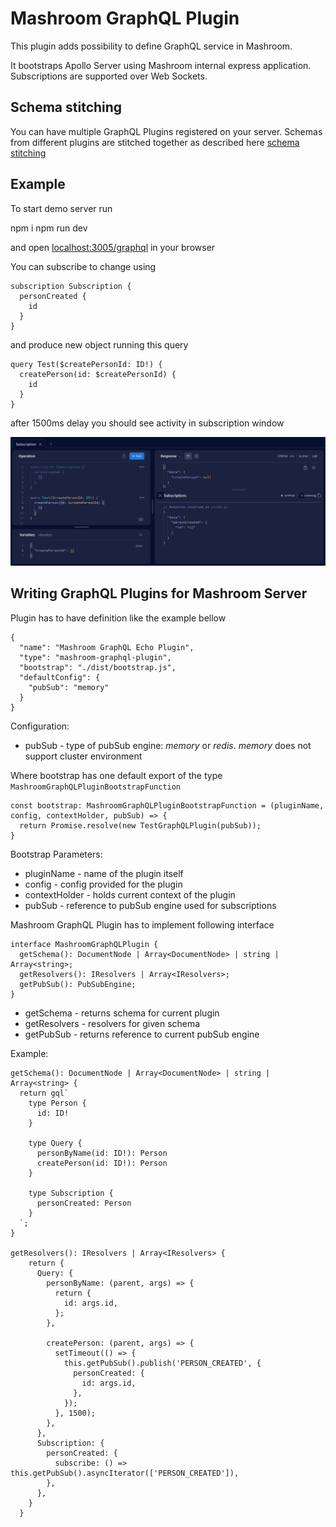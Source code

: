 # Mashroom GraphQL Plugin

This plugin adds possibility to define GraphQL service in Mashroom.

It bootstraps Apollo Server using Mashroom internal express application. Subscriptions are supported over Web Sockets.

## Schema stitching

You can have multiple GraphQL Plugins registered on your server.
Schemas from different plugins are stitched together as described here [schema stitching](https://www.graphql-tools.com/docs/schema-stitching/stitch-combining-schemas)

## Example

To start demo server run

   npm i
   npm run dev

and open [localhost:3005/graphql](http://localhost:3005/graphql) in your browser

You can subscribe to change using

```
subscription Subscription {
  personCreated {
    id
  }
}
```

and produce new object running this query

```
query Test($createPersonId: ID!) {
  createPerson(id: $createPersonId) {
    id
  }
}
```

after 1500ms delay you should see activity in subscription window

![img.png](doc/graphql-ui.png)

## Writing GraphQL Plugins for Mashroom Server

Plugin has to have definition like the example bellow
```
{
  "name": "Mashroom GraphQL Echo Plugin",
  "type": "mashroom-graphql-plugin",
  "bootstrap": "./dist/bootstrap.js",
  "defaultConfig": {
    "pubSub": "memory"
  }
}
```

Configuration:

* pubSub - type of pubSub engine: _memory_ or _redis_. _memory_ does not support cluster environment 

Where bootstrap has one default export of the type `MashroomGraphQLPluginBootstrapFunction`

```
const bootstrap: MashroomGraphQLPluginBootstrapFunction = (pluginName, config, contextHolder, pubSub) => {
  return Promise.resolve(new TestGraphQLPlugin(pubSub));
}
```

Bootstrap Parameters:

* pluginName - name of the plugin itself
* config - config provided for the plugin
* contextHolder - holds current context of the plugin
* pubSub - reference to pubSub engine used for subscriptions

Mashroom GraphQL Plugin has to implement following interface

```
interface MashroomGraphQLPlugin {
  getSchema(): DocumentNode | Array<DocumentNode> | string | Array<string>;
  getResolvers(): IResolvers | Array<IResolvers>;
  getPubSub(): PubSubEngine;
}
```

* getSchema - returns schema for current plugin
* getResolvers - resolvers for given schema
* getPubSub - returns reference to current pubSub engine

Example:

```
getSchema(): DocumentNode | Array<DocumentNode> | string | Array<string> {
  return gql`
    type Person {
      id: ID!
    }

    type Query {
      personByName(id: ID!): Person
      createPerson(id: ID!): Person
    }
    
    type Subscription {
      personCreated: Person
    }
  `;
}

getResolvers(): IResolvers | Array<IResolvers> {
    return {
      Query: {
        personByName: (parent, args) => {
          return {
            id: args.id,
          };
        },

        createPerson: (parent, args) => {
          setTimeout(() => {
            this.getPubSub().publish('PERSON_CREATED', {
              personCreated: {
                id: args.id,
              },
            });
          }, 1500);
        },
      },
      Subscription: {
        personCreated: {
          subscribe: () => this.getPubSub().asyncIterator(['PERSON_CREATED']),
        },
      },
    }
  }
```
